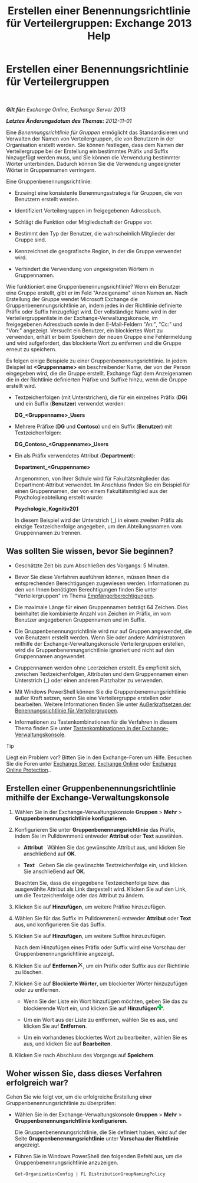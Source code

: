 ﻿---
title: 'Erstellen einer Benennungsrichtlinie für Verteilergruppen: Exchange 2013 Help'
TOCTitle: Erstellen einer Benennungsrichtlinie für Verteilergruppen
ms:assetid: b2ffb654-345d-4be1-be8e-83d28901373e
ms:mtpsurl: https://technet.microsoft.com/de-de/library/JJ218693(v=EXCHG.150)
ms:contentKeyID: 50474895
ms.date: 04/24/2018
mtps_version: v=EXCHG.150
ms.translationtype: HT
---

# Erstellen einer Benennungsrichtlinie für Verteilergruppen

 

_**Gilt für:** Exchange Online, Exchange Server 2013_

_**Letztes Änderungsdatum des Themas:** 2012-11-01_

Eine *Benennungsrichtlinie für Gruppen* ermöglicht das Standardisieren und Verwalten der Namen von Verteilergruppen, die von Benutzern in der Organisation erstellt werden. Sie können festlegen, dass dem Namen der Verteilergruppe bei der Erstellung ein bestimmtes Präfix und Suffix hinzugefügt werden muss, und Sie können die Verwendung bestimmter Wörter unterbinden. Dadurch können Sie die Verwendung ungeeigneter Wörter in Gruppennamen verringern.

Eine Gruppenbenennungsrichtlinie:

  - Erzwingt eine konsistente Benennungsstrategie für Gruppen, die von Benutzern erstellt werden.

  - Identifiziert Verteilergruppen im freigegebenen Adressbuch.

  - Schlägt die Funktion oder Mitgliedschaft der Gruppe vor.

  - Bestimmt den Typ der Benutzer, die wahrscheinlich Mitglieder der Gruppe sind.

  - Kennzeichnet die geografische Region, in der die Gruppe verwendet wird.

  - Verhindert die Verwendung von ungeeigneten Wörtern in Gruppennamen.

Wie funktioniert eine Gruppenbenennungsrichtlinie? Wenn ein Benutzer eine Gruppe erstellt, gibt er im Feld "Anzeigename" einen Namen an. Nach Erstellung der Gruppe wendet Microsoft Exchange die Gruppenbenennungsrichtlinie an, indem jedes in der Richtlinie definierte Präfix oder Suffix hinzugefügt wird. Der vollständige Name wird in der Verteilergruppenliste in der Exchange-Verwaltungskonsole, im freigegebenen Adressbuch sowie in den E-Mail-Feldern "An:", "Cc:" und "Von:" angezeigt. Versucht ein Benutzer, ein blockiertes Wort zu verwenden, erhält er beim Speichern der neuen Gruppe eine Fehlermeldung und wird aufgefordert, das blockierte Wort zu entfernen und die Gruppe erneut zu speichern.

Es folgen einige Beispiele zu einer Gruppenbenennungsrichtlinie. In jedem Beispiel ist **\<Gruppenname\>** ein beschreibender Name, der von der Person eingegeben wird, die die Gruppe erstellt. Exchange fügt dem Anzeigenamen die in der Richtlinie definierten Präfixe und Suffixe hinzu, wenn die Gruppe erstellt wird.

  - Textzeichenfolgen (mit Unterstrichen), die für ein einzelnes Präfix (**DG**) und ein Suffix (**Benutzer**) verwendet werden:
    
    **DG\_\<Gruppenname\>\_Users**

  - Mehrere Präfixe (**DG** und **Contoso**) und ein Suffix (**Benutzer**) mit Textzeichenfolgen:
    
    **DG\_Contoso\_\<Gruppenname\>\_Users**

  - Ein als Präfix verwendetes Attribut (**Department**):
    
    **Department\_\<Gruppenname\>**
    
    Angenommen, von Ihrer Schule wird für Fakultätsmitglieder das Department-Attribut verwendet. Im Anschluss finden Sie ein Beispiel für einen Gruppennamen, der von einem Fakultätsmitglied aus der Psychologieabteilung erstellt wurde:
    
    **Psychologie\_Kognitiv201**
    
    In diesem Beispiel wird der Unterstrich (\_) in einem zweiten Präfix als einzige Textzeichenfolge angegeben, um den Abteilungsnamen vom Gruppennamen zu trennen.

## Was sollten Sie wissen, bevor Sie beginnen?

  - Geschätzte Zeit bis zum Abschließen des Vorgangs: 5 Minuten.

  - Bevor Sie diese Verfahren ausführen können, müssen Ihnen die entsprechenden Berechtigungen zugewiesen werden. Informationen zu den von Ihnen benötigten Berechtigungen finden Sie unter "Verteilergruppen" im Thema [Empfängerberechtigungen](recipients-permissions-exchange-2013-help.md).

  - Die maximale Länge für einen Gruppennamen beträgt 64 Zeichen. Dies beinhaltet die kombinierte Anzahl von Zeichen im Präfix, im vom Benutzer angegebenen Gruppennamen und im Suffix.

  - Die Gruppenbenennungsrichtlinie wird nur auf Gruppen angewendet, die von Benutzern erstellt werden. Wenn Sie oder andere Administratoren mithilfe der Exchange-Verwaltungskonsole Verteilergruppen erstellen, wird die Gruppenbenennungsrichtlinie ignoriert und nicht auf den Gruppennamen angewendet.

  - Gruppennamen werden ohne Leerzeichen erstellt. Es empfiehlt sich, zwischen Textzeichenfolgen, Attributen und dem Gruppennamen einen Unterstrich (\_) oder einen anderen Platzhalter zu verwenden.

  - Mit Windows PowerShell können Sie die Gruppenbenennungsrichtlinie außer Kraft setzen, wenn Sie eine Verteilergruppe erstellen oder bearbeiten. Weitere Informationen finden Sie unter [Außerkraftsetzen der Benennungsrichtlinie für Verteilergruppen](https://technet.microsoft.com/de-de/library/JJ218685(v=EXCHG.150)).

  - Informationen zu Tastenkombinationen für die Verfahren in diesem Thema finden Sie unter [Tastenkombinationen in der Exchange-Verwaltungskonsole](keyboard-shortcuts-in-the-exchange-admin-center-exchange-online-protection-help.md).


> [!TIP]
> Liegt ein Problem vor? Bitten Sie in den Exchange-Foren um Hilfe. Besuchen Sie die Foren unter <A href="https://go.microsoft.com/fwlink/p/?linkid=60612">Exchange Server</A>, <A href="https://go.microsoft.com/fwlink/p/?linkid=267542">Exchange Online</A> oder <A href="https://go.microsoft.com/fwlink/p/?linkid=285351">Exchange Online Protection</A>..



## Erstellen einer Gruppenbenennungsrichtlinie mithilfe der Exchange-Verwaltungskonsole

1.  Wählen Sie in der Exchange-Verwaltungskonsole **Gruppen** \> **Mehr** \> **Gruppenbenennungsrichtlinie konfigurieren**.

2.  Konfigurieren Sie unter **Gruppenbenennungsrichtlinie** das Präfix, indem Sie im Pulldownmenü entweder **Attribut** oder **Text** auswählen.
    
      - **Attribut**   Wählen Sie das gewünschte Attribut aus, und klicken Sie anschließend auf **OK**.
    
      - **Text**   Geben Sie die gewünschte Textzeichenfolge ein, und klicken Sie anschließend auf **OK**.
    
    Beachten Sie, dass die eingegebene Textzeichenfolge bzw. das ausgewählte Attribut als Link dargestellt wird. Klicken Sie auf den Link, um die Textzeichenfolge oder das Attribut zu ändern.

3.  Klicken Sie auf **Hinzufügen**, um weitere Präfixe hinzuzufügen.

4.  Wählen Sie für das Suffix im Pulldownmenü entweder **Attribut** oder **Text** aus, und konfigurieren Sie das Suffix.

5.  Klicken Sie auf **Hinzufügen**, um weitere Suffixe hinzuzufügen.
    
    Nach dem Hinzufügen eines Präfix oder Suffix wird eine Vorschau der Gruppenbenennungsrichtlinie angezeigt.

6.  Klicken Sie auf **Entfernen**![Löschen](images/JJ218693.37ba42c3-6f0d-42f3-b69b-ff912a99b5b7(EXCHG.150).gif "Löschen"), um ein Präfix oder Suffix aus der Richtlinie zu löschen.

7.  Klicken Sie auf **Blockierte Wörter**, um blockierter Wörter hinzuzufügen oder zu entfernen.
    
      - Wenn Sie der Liste ein Wort hinzufügen möchten, geben Sie das zu blockierende Wort ein, und klicken Sie auf **Hinzufügen**![Hinzufügen eines Symbols für ausgeschlossene Ordner bei der E-Mail-Migration](images/JJ218693.444d5c83-821f-472c-b733-e84308e2531e(EXCHG.150).gif "Hinzufügen eines Symbols für ausgeschlossene Ordner bei der E-Mail-Migration").
    
      - Um ein Wort aus der Liste zu entfernen, wählen Sie es aus, und klicken Sie auf **Entfernen**.
    
      - Um ein vorhandenes blockiertes Wort zu bearbeiten, wählen Sie es aus, und klicken Sie auf **Bearbeiten**.

8.  Klicken Sie nach Abschluss des Vorgangs auf **Speichern**.

## Woher wissen Sie, dass dieses Verfahren erfolgreich war?

Gehen Sie wie folgt vor, um die erfolgreiche Erstellung einer Gruppenbenennungsrichtlinie zu überprüfen:

  - Wählen Sie in der Exchange-Verwaltungskonsole **Gruppen** \> **Mehr** \> **Gruppenbenennungsrichtlinie konfigurieren**.
    
    Die Gruppenbenennungsrichtlinie, die Sie definiert haben, wird auf der Seite **Gruppenbenennungsrichtlinie** unter **Vorschau der Richtlinie** angezeigt.

  - Führen Sie in Windows PowerShell den folgenden Befehl aus, um die Gruppenbenennungsrichtlinie anzuzeigen.
    
        Get-OrganizationConfig | FL DistributionGroupNamingPolicy

